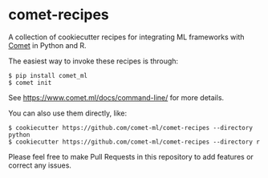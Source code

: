 # comet-recipes

A collection of cookiecutter recipes for integrating ML frameworks with [Comet](https://comet.ml/) in Python and R.

The easiest way to invoke these recipes is through:

```
$ pip install comet_ml
$ comet init
```

See https://www.comet.ml/docs/command-line/ for more details.

You can also use them directly, like:

```
$ cookiecutter https://github.com/comet-ml/comet-recipes --directory python
$ cookiecutter https://github.com/comet-ml/comet-recipes --directory r
```

Please feel free to make Pull Requests in this repository to add features or correct any issues.

